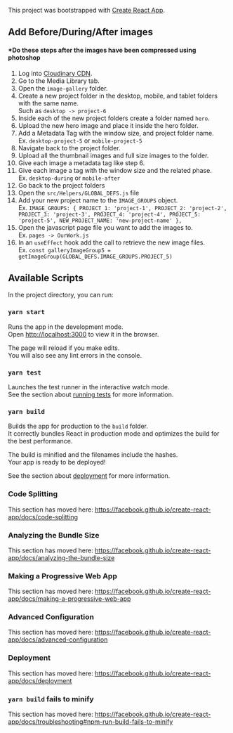 This project was bootstrapped with [Create React App](https://github.com/facebook/create-react-app).

## Add Before/During/After images
#### *Do these steps after the images have been compressed using photoshop
1. Log into [Cloudinary CDN](https://cloudinary.com/).
2. Go to the Media Library tab.
3. Open the `image-gallery` folder.
4. Create a new project folder in the desktop, mobile, and tablet folders with the same name. <br />
Such as `desktop -> project-6`
5. Inside each of the new project folders create a folder named `hero`.
6. Upload the new hero image and place it inside the hero folder.
7. Add a Metadata Tag with the window size, and project folder name. <br />
Ex. `desktop-project-5` or `mobile-project-5`
8. Navigate back to the project folder.
9. Upload all the thumbnail images and full size images to the folder.
10. Give each image a metadata tag like step 6.
11. Give each image a tag with the window size and the related phase. <br />
Ex. `desktop-during` or `mobile-after`
12. Go back to the project folders
13. Open the `src/Helpers/GLOBAL_DEFS.js` file
14. Add your new project name to the `IMAGE_GROUPS` object. <br />
Ex. `IMAGE_GROUPS: {
    PROJECT_1: 'project-1',
    PROJECT_2: 'project-2',
    PROJECT_3: 'project-3',
    PROJECT_4: 'project-4',
    PROJECT_5: 'project-5',
    NEW_PROJECT_NAME: 'new-project-name'
    },`
15. Open the javascript page file you want to add the images to. <br />
Ex. `pages -> OurWork.js`
16. In an `useEffect` hook add the call to retrieve the new image files. <br />
Ex. `const galleryImageGroup5 = getImageGroup(GLOBAL_DEFS.IMAGE_GROUPS.PROJECT_5)`

## Available Scripts

In the project directory, you can run:

### `yarn start`

Runs the app in the development mode.<br />
Open [http://localhost:3000](http://localhost:3000) to view it in the browser.

The page will reload if you make edits.<br />
You will also see any lint errors in the console.

### `yarn test`

Launches the test runner in the interactive watch mode.<br />
See the section about [running tests](https://facebook.github.io/create-react-app/docs/running-tests) for more information.

### `yarn build`

Builds the app for production to the `build` folder.<br />
It correctly bundles React in production mode and optimizes the build for the best performance.

The build is minified and the filenames include the hashes.<br />
Your app is ready to be deployed!

See the section about [deployment](https://facebook.github.io/create-react-app/docs/deployment) for more information.

### Code Splitting

This section has moved here: https://facebook.github.io/create-react-app/docs/code-splitting

### Analyzing the Bundle Size

This section has moved here: https://facebook.github.io/create-react-app/docs/analyzing-the-bundle-size

### Making a Progressive Web App

This section has moved here: https://facebook.github.io/create-react-app/docs/making-a-progressive-web-app

### Advanced Configuration

This section has moved here: https://facebook.github.io/create-react-app/docs/advanced-configuration

### Deployment

This section has moved here: https://facebook.github.io/create-react-app/docs/deployment

### `yarn build` fails to minify

This section has moved here: https://facebook.github.io/create-react-app/docs/troubleshooting#npm-run-build-fails-to-minify

